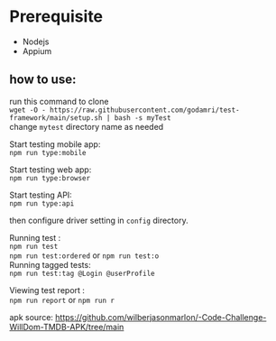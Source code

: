 # Prerequisite  
- Nodejs
- Appium

## how to use:
run this command to clone  
`wget -O - https://raw.githubusercontent.com/godamri/test-framework/main/setup.sh | bash -s myTest`  
change `mytest` directory name as needed

Start testing mobile app:  
`npm run type:mobile`  

Start testing web app:  
`npm run type:browser`

Start testing API:  
`npm run type:api`

then configure driver setting in `config` directory.

Running test :  
`npm run test`  
`npm run test:ordered` or `npm run test:o`  
Running tagged tests:  
`npm run test:tag @Login @userProfile`

Viewing test report :  
`npm run report` or `npm run r`

apk source: https://github.com/wilberjasonmarlon/-Code-Challenge-WillDom-TMDB-APK/tree/main
